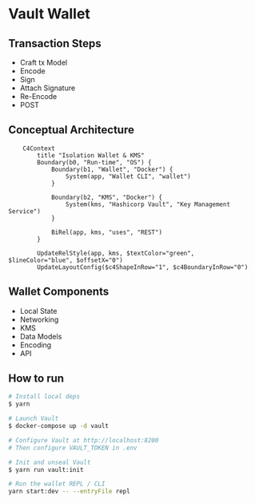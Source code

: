 # Vault Wallet

## Transaction Steps
- Craft tx Model
- Encode
- Sign
- Attach Signature
- Re-Encode
- POST

## Conceptual Architecture

```mermaid
    C4Context
        title "Isolation Wallet & KMS"
        Boundary(b0, "Run-time", "OS") {
            Boundary(b1, "Wallet", "Docker") {
                System(app, "Wallet CLI", "wallet")
            }

            Boundary(b2, "KMS", "Docker") {
                System(kms, "Hashicorp Vault", "Key Management Service")
            }

            BiRel(app, kms, "uses", "REST")
        }

        UpdateRelStyle(app, kms, $textColor="green", $lineColor="blue", $offsetX="0")
        UpdateLayoutConfig($c4ShapeInRow="1", $c4BoundaryInRow="0")

```

## Wallet Components
- Local State
- Networking
- KMS
- Data Models
- Encoding
- API


## How to run

```bash
# Install local deps
$ yarn

# Launch Vault
$ docker-compose up -d vault

# Configure Vault at http://localhost:8200
# Then configure VAULT_TOKEN in .env

# Init and unseal Vault
$ yarn run vault:init

# Run the wallet REPL / CLI
yarn start:dev -- --entryFile repl
``` 
